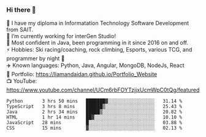 ### Hi there 👋  
🏫 I have my diploma in Informatation Technology Software Development from SAIT.  
🔭 I’m currently working for interGen Studio!  
💬 Most confident in Java, been programming in it since 2016 on and off.    
⚡ Hobbies: Ski racing/coaching, rock climbing, Esports, various TCG, and programmer by night 🦉    
✈️ Known languages: Python, Java, Angular, MongoDB, NodeJs, React  
🥇 Portfolio: https://liamandaidan.github.io/Portfolio_Website  
📺 YouTube: https://www.youtube.com/channel/UCm6rbFOYTzjjxUcmWpC0tQg/featured

<!--START_SECTION:waka-->

```text
Python       3 hrs 50 mins   ███████▓░░░░░░░░░░░░░░░░░   31.14 %
TypeScript   3 hrs 8 mins    ██████▒░░░░░░░░░░░░░░░░░░   25.43 %
Java         2 hrs 34 mins   █████▒░░░░░░░░░░░░░░░░░░░   20.82 %
HTML         1 hr 14 mins    ██▓░░░░░░░░░░░░░░░░░░░░░░   10.10 %
JavaScript   28 mins         █░░░░░░░░░░░░░░░░░░░░░░░░   03.88 %
CSS          15 mins         ▓░░░░░░░░░░░░░░░░░░░░░░░░   02.13 %
```

<!--END_SECTION:waka-->

